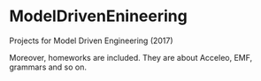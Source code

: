 # ModelDrivenEnineering
Projects for Model Driven Engineering (2017)

Moreover, homeworks are included. They are about Acceleo, EMF, grammars and so on.